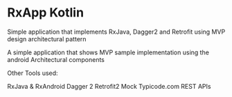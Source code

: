 # RxApp Kotlin
Simple application that implements RxJava, Dagger2 and Retrofit using MVP design architectural pattern

A simple application that shows MVP sample implementation using the android Architectural components

Other Tools used:

RxJava & RxAndroid
Dagger 2
Retrofit2
Mock Typicode.com REST APIs
